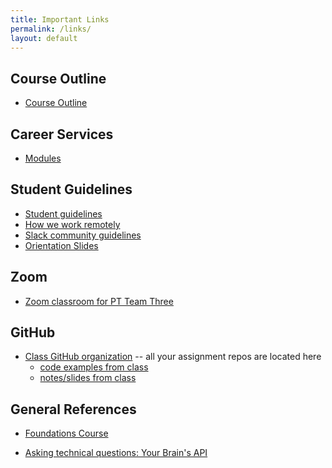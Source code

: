 ```yaml
---
title: Important Links
permalink: /links/
layout: default
---
```

## Course Outline 
- [Course Outline](course-outline.md)

## Career Services
- [Modules](https://docs.google.com/document/d/11GLQox2UwiLJwgLAYysLUSrkX5zPVxXt47IpRRqD7eY/edit?usp=sharing)


## Student Guidelines

- [Student guidelines](https://github.com/momentumlearn/student-resources/blob/main/articles/student-guidelines.md)
- [How we work remotely](https://github.com/momentumlearn/student-resources/blob/master/articles/working-remotely.md)
- [Slack community guidelines](https://docs.google.com/document/d/1updvgMnO2xAAfP46oW__d3-nhv4hPodW7WvxKWX87JA/edit)
- [Orientation Slides]()

## Zoom

- [Zoom classroom for PT Team Three](https://us02web.zoom.us/j/86807252959?pwd=cDNPSVBac1E3c05PVzRZa3RYNGtPQT09)


## GitHub

- [Class GitHub organization](https://github.com/momentum-pt-team-3/) -- all your assignment repos are located here
  - [code examples from class](https://github.com/momentum-pt-team-3/examples)
  - [notes/slides from class](https://github.com/momentum-pt-team-3/notes)

## General References

- [Foundations Course](https://foundations.momentumlearn.com/)
<!-- - [Course outline & info]({% link course-outline.md %}) -->
- [Asking technical questions: Your Brain's API](https://www.youtube.com/watch?v=hY14Er6JX2s)

<!-- ## Presentations

- [End-of-phase technical presentations guidelines]({% link technical-presentations.md %}) -->
